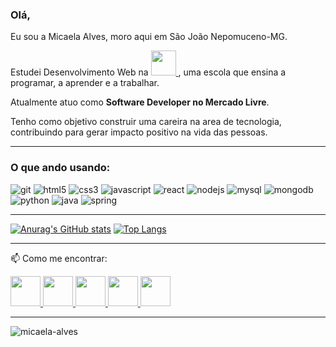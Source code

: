 ### Olá, 

Eu sou a Micaela Alves, moro aqui em São João Nepomuceno-MG. 

Estudei Desenvolvimento Web na <a href="https://www.betrybe.com/" target="_blank">
      <img src="https://images.gupy.io/unsafe/85x85/https://s3.amazonaws.com/gupy5/production/companies/1673/career/2546/images/2020-12-07_13-18_logo.png" width="40px" height="40px">
   </a> , uma escola que ensina a programar, a aprender e a trabalhar.

Atualmente atuo como <b> Software Developer no Mercado Livre</b>.


Tenho como objetivo construir uma careira na area de tecnologia, contribuindo para gerar impacto positivo na vida das pessoas. 

------------------------
### O que ando usando:

<p align="left">
  <img src="https://www.vectorlogo.zone/logos/git-scm/git-scm-icon.svg" alt="git"/> 
  <img src="https://www.vectorlogo.zone/logos/w3_html5/w3_html5-icon.svg" alt="html5"/> 
  <img src="https://www.vectorlogo.zone/logos/w3_css/w3_css-icon.svg" alt="css3"/> 
  <img src="https://www.vectorlogo.zone/logos/javascript/javascript-vertical.svg" alt="javascript"/> 
  <img src="https://www.vectorlogo.zone/logos/reactjs/reactjs-icon.svg" alt="react"/> 
  <img src="https://www.vectorlogo.zone/logos/nodejs/nodejs-horizontal.svg" alt="nodejs"/> 
  <img src="https://www.vectorlogo.zone/logos/mysql/mysql-ar21.svg" alt="mysql" /> 
  <img src="https://www.vectorlogo.zone/logos/mongodb/mongodb-ar21.svg" alt="mongodb"/> 
  <img src="https://www.vectorlogo.zone/logos/python/python-vertical.svg"alt="python"/>
  <img src="https://www.vectorlogo.zone/logos/java/java-vertical.svg" alt="java" />
  <img src="https://www.vectorlogo.zone/logos/springio/springio-ar21.svg"alt="spring"/>

</p>

------------------------

[![Anurag's GitHub stats](https://github-readme-stats.vercel.app/api?username=malves0&show_icons=true&theme=tokyonight)](https://github.com/anuraghazra/github-readme-stats)
[![Top Langs](https://github-readme-stats.vercel.app/api/top-langs/?username=malves0&layout=compact&theme=tokyonight)](https://github.com/anuraghazra/github-readme-stats)

------------------------

📫 Como me encontrar:

   <a href="https://github.com/malves0" target="_blank">
      <img src="https://cdn.iconscout.com/icon/free/png-256/github-108-438008.png" width="48px" height="48px">
   </a> 
   <a href="https://www.instagram.com/mih_alveez/" target="_blank">
      <img src="https://cdn.icon-icons.com/icons2/1211/PNG/512/1491579602-yumminkysocialmedia36_83067.png" width="48px" height="48px">
   </a> 
   <a href="https://www.facebook.com/micaelaalvees" target="_blank">
      <img src="https://i.ibb.co/zmYNW4p/facebook.png" width="48px" height="48px">
   </a> 
   <a href="https://www.linkedin.com/in/micaelaalves/" target="_blank">
      <img src="https://i.ibb.co/Kx2GSrT/linkedin.png" width="48px" height="48px">
   </a>
   <a href="mailto:micaela.alves93@gmail.com" target="_blank">
      <img src="https://cdn.icon-icons.com/icons2/272/PNG/512/Gmail_29991.png" width="48px" height="48px">
   </a>


----

<p align="left"> <img src="https://komarev.com/ghpvc/?username=malves0" alt="micaela-alves" /> </p>


<!--
**malves0/malves0** is a ✨ _special_ ✨ repository because its `README.md` (this file) appears on your GitHub profile.

Here are some ideas to get you started:

- 🔭 I’m currently working on ...
- 🌱 I’m currently learning Trybe
- 👯 I’m looking to collaborate on ...
- 🤔 I’m looking for help with ...
- 💬 Ask me about ... micael.alves93@gmail.com

- 😄 Pronouns: ...Ela
- ⚡ Fun fact: ...
-->
